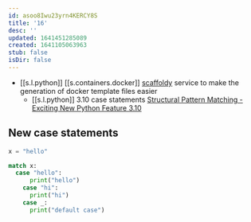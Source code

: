 ```yaml
---
id: asoo8Iwu23yrn4KERCY8S
title: '16'
desc: ''
updated: 1641451285089
created: 1641105063963
stub: false
isDir: false
---
```


-  [[s.l.python]] [[s.containers.docker]] [scaffoldy][1] service to make the generation of docker template files easier
   -  [[s.l.python]] 3.10 case statements [Structural Pattern Matching - Exciting New Python Feature 3.10][2]
   
## New case statements

```python
x = "hello"

match x:
  case "hello":
      print("hello")
    case "hi":
      print("hi")
    case _:
      print("default case")
```

[1]: https://scaffoldy.io/
[2]: https://youtu.be/PeJNU339WHc
